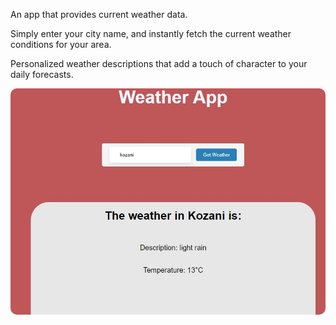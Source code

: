 An app that provides current weather data.

Simply enter your city name, and instantly fetch the current weather conditions for your area.

Personalized weather descriptions that add a touch of character to your daily forecasts.



<img src="screenshots/weatherAppScreeshot.jpg" alt="Weather App Screenshot" style="border-radius: 10px;">
